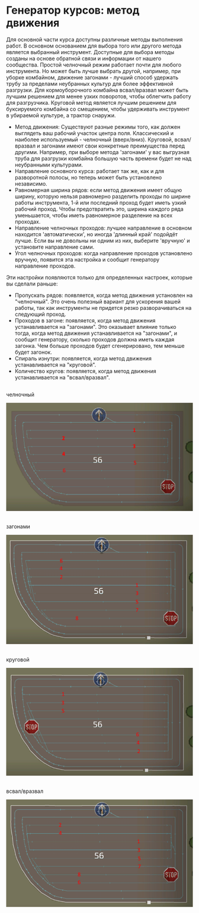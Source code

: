 # Генератор курсов: метод движения


Для основной части курса доступны различные методы выполнения работ. В основном основанием для выбора того или другого метода является выбранный инструмент. Доступные для выбора методы созданы на основе обратной связи и информации от нашего сообщества.
Простой челночный режим работает почти для любого инструмента. Но может быть лучше выбрать другой, например, при уборке комбайном, движение загонами - лучший способ удержать трубу за пределами неубранных культур для более эффективной разгрузки.
Для кормоуборочного комбайна всвал/вразвал может быть лучшим решением для менее узких поворотов, чтобы облегчить работу для разгрузчика.
Круговой метод является лучшим решением для буксируемого комбайна со смещением, чтобы удерживать инструмент в убираемой культуре, а ​​трактор снаружи.



- Метод движения: Существуют разные режимы того, как должен выглядеть ваш рабочий участок центра поля. Классический и наиболее используемый - челночный (вверх/вниз).
Круговой, всвал/вразвал и загонами имеют свои конкретные преимущества перед другими. Например, при выборе метода 'загонами' у вас выгрузная труба для разгрузки комбайна большую часть времени будет не над неубранными культурами.
- Направление основного курса: работает так же, как и для разворотной полосы, но теперь может быть установлено независимо.
- Равномерная ширина рядов: если метод движения имеет общую ширину, которую нельзя равномерно разделить проходы по ширине работы инструмента, 1-й или последний проход будет иметь узкий рабочий проход. Чтобы предотвратить это, ширина каждого ряда уменьшается, чтобы иметь равномерное разделение на всех проходах.
- Направление челночных проходов: лучшее направление в основном находится 'автоматически', но иногда 'длинный край' подойдёт лучше. Если вы не довольны ни одним из них, выберите 'вручную' и установите направление сами.
- Угол челночных проходов: когда направление проходов установлено вручную, появится эта настройка и сообщит генератору направление проходов.

Эти настройки появляются только для определенных настроек, которые вы сделали раньше:
- Пропускать рядов: появляется, когда метод движения установлен на "челночный". Это очень полезный вариант для ускорения вашей работы, так как инструменты не придется резко разворачиваться на следующий проход.
- Проходов в загоне: появляется, когда метод движения устанавливается на "загонами". Это оказывает влияние только тогда, когда метод движения устанавливается на "загонами", и сообщит генератору, сколько проходов должна иметь каждая загонка. Чем больше проходов будет сгенерировано, тем меньше будет загонок.
- Спираль изнутри: появляется, когда метод движения устанавливается на "круговой".
- Количество кругов: появляется, когда метод движения устанавливается на "всвал/вразвал".


## 
челночный


![Image](assets/images/updown_0_0_1024_591.png)

## 
загонами


![Image](assets/images/lands_0_0_1024_599.png)

## 
круговой


![Image](assets/images/spiral_0_0_1024_590.png)

## 
всвал/вразвал


![Image](assets/images/racetrack_0_0_1024_589.png)

